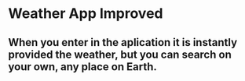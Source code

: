 # Weather App Improved

## When you enter in the aplication it is instantly provided the weather, but you can search on your own, any place on Earth.